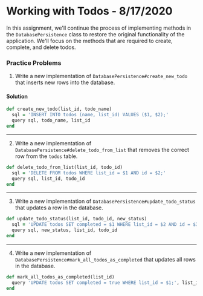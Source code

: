 
# Working with Todos - 8/17/2020

In this assignment, we'll continue the process of implementing methods in the `DatabasePersistence` class to restore the original functionality of the application. We'll focus on the methods that are required to create, complete, and delete todos.

### Practice Problems

1. Write a new implementation of `DatabasePersistence#create_new_todo` that inserts new rows into the database.

#### Solution

```ruby
def create_new_todo(list_id, todo_name)
  sql = 'INSERT INTO todos (name, list_id) VALUES ($1, $2);'
  query sql, todo_name, list_id
end
```

---

2. Write a new implementation of `DatabasePersistence#delete_todo_from_list` that removes the correct row from the `todos` table.

```ruby
def delete_todo_from_list(list_id, todo_id)
  sql = 'DELETE FROM todos WHERE list_id = $1 AND id = $2;'
  query sql, list_id, todo_id
end
```

---

3. Write a new implementation of `DatabasePersistence#update_todo_status` that updates a row in the database.

```ruby
def update_todo_status(list_id, todo_id, new_status)
  sql = 'UPDATE todos SET completed = $1 WHERE list_id = $2 AND id = $3;'
  query sql, new_status, list_id, todo_id
end
```

---

4. Write a new implementation of `DatabasePersistence#mark_all_todos_as_completed` that updates all rows in the database.

```ruby
def mark_all_todos_as_completed(list_id)
  query 'UPDATE todos SET completed = true WHERE list_id = $1;', list_id
end
```
